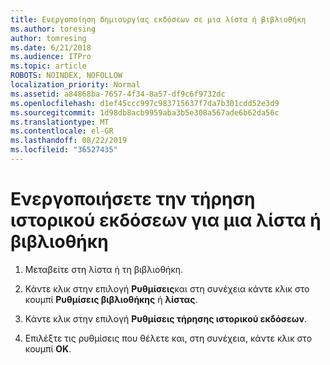 ```yaml
---
title: Ενεργοποίηση δημιουργίας εκδόσεων σε μια λίστα ή βιβλιοθήκη
ms.author: toresing
author: tomresing
ms.date: 6/21/2018
ms.audience: ITPro
ms.topic: article
ROBOTS: NOINDEX, NOFOLLOW
localization_priority: Normal
ms.assetid: a84868ba-7657-4f34-8a57-df9c6f9732dc
ms.openlocfilehash: d1ef45ccc997c983715637f7da7b301cdd52e3d9
ms.sourcegitcommit: 1d98db8acb9959aba3b5e308a567ade6b62da56c
ms.translationtype: MT
ms.contentlocale: el-GR
ms.lasthandoff: 08/22/2019
ms.locfileid: "36527435"
---
```

# <a name="enable-versioning-for-a-list-or-library"></a>Ενεργοποιήσετε την τήρηση ιστορικού εκδόσεων για μια λίστα ή βιβλιοθήκη

1. Μεταβείτε στη λίστα ή τη βιβλιοθήκη.
    
2. Κάντε κλικ στην επιλογή **Ρυθμίσεις**και στη συνέχεια κάντε κλικ στο κουμπί **Ρυθμίσεις βιβλιοθήκης** ή **λίστας**.
    
3. Κάντε κλικ στην επιλογή **Ρυθμίσεις τήρησης ιστορικού εκδόσεων**.
    
4. Επιλέξτε τις ρυθμίσεις που θέλετε και, στη συνέχεια, κάντε κλικ στο κουμπί **OK**.
    


